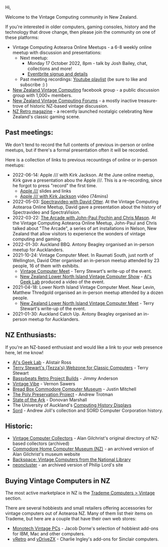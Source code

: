 Hi,

Welcome to the Vintage Computing community in New Zealand.

If you're interested in older computers, gaming consoles, history and the technology that drove change, then please join the community on one of these platforms:

- Vintage Computing Aotearoa Online Meetups - a 6-8 weekly online meetup with discussion and presentations:
  - Next meetup:
    - Monday 17 October 2022, 8pm - talk by Josh Bailey, chat, collections and more!  
    - [Eventbrite signup and details](https://vintagecomputingaotearoa.eventbrite.com/)
  - Past meeting recordings: [Youtube playlist](https://www.youtube.com/playlist?list=PLjHO--iXI7eZ24yV2voF-1_4_gh6RfBQI) (be sure to like and subscribe :) )
- [New Zealand Vintage Computing](https://www.facebook.com/groups/nzvintagecomputing) facebook group - a public discussion group with 1,000+ members.
- [New Zealand Vintage Computing Forums](https://www.classic-computers.org.nz/forums/index.php) - a mostly inactive treasure-trove of historic NZ-based vintage discussion.
- [NZ Retro magazine](https://nzretro.com/) - a recently launched nostalgic celebrating New Zealand's classic gaming scene.

## Past meetings:

We don't tend to record the full contents of previous in-person or online meetups, but if there's a formal presentation often it will be recorded. 

Here is a collection of links to previous recountings of online or in-person meetups:

- 2022-06-14: Apple /// with Kirk Jackson. At the June online meetup, Kirk gave a presentation abou the Apple ///. This is a re-recording, since he forgot to press "record" the first time.
  - [Apple ///](https://docs.google.com/presentation/d/1ktFfzncflXadQH6oxusonuqvB81RwVvIMEDayNSJcoc/edit?usp=sharing) slides and links
  - [Apple /// with Kirk Jackson](https://youtu.be/u93bk2LpHXQ) video (74mins)
- 2022-05-03: [Spectravideo with David Otter](https://youtu.be/mGaEHRKtzNc). At the Vintage Computing Aotearoa Online Meetup, David gave a presentation about the history of Spectravideo and SpectraVision.
- 2022-03-22: [The Arcade with John-Paul Pochin and Chris Mason](https://youtu.be/WhFQnIVgFQ0). At the Vintage Computing Aotearoa Online Meetup, John-Paul and Chris talked about "The Arcade", a series of art installations in Nelson, New Zealand that allow visitors to experience the wonders of vintage computing and gaming.
- 2022-01-30: Auckland BBQ. Antony Beagley organised an in-person meetup for Aucklanders.
- 2021-10-24: Vintage Computer Meet. In Raumati South, just north of Wellington, David Otter organised an in-person meetup attended by 23 people, 16 of them with exhibits.
  - [Vintage Computer Meet](https://www.classic-computers.org.nz/blog/2021-10-24-2nd-southern-NI-computer-meet.htm) - Terry Stewart's write-up of the event.
  - [New Zealand Lower North Island Vintage Computer Show](https://www.youtube.com/watch?v=WhzBbLk1MPQ) - [Al's Geek Lab](https://www.youtube.com/c/AlsGeekLab/) produced a video of the event.
- 2021-04-18: Lower North Island Vintage Computer Meet. Near Levin, Matthew Thredgold organised an in-person meetup attended by a dozen people.
  - [New Zealand Lower North Island Vintage Computer Meet](https://www.classic-computers.org.nz/blog/2021-05-01-southern-NI-computer-meet.htm) - Terry Stewart's write-up of the event. 
- 2021-01-30: Auckland Catch Up. Antony Beagley organised an in-person meetup for Aucklanders.

## NZ Enthusiasts:

If you're an NZ-based enthusiast and would like a link to your web presence here, let me know!

- [Al's Geek Lab](https://alsgeeklab.com/) - Alistair Ross
- [Terry Stewart's (Tezza's) Webzone for Classic Computers](https://www.classic-computers.org.nz/) - Terry Stewart
- [Bassybeats Retro Project Builds](https://www.bassybeats.co.nz/) - Jimmy Anderson 
- [Vintage Vibe](https://www.vintagevibe.co.nz/) - Vernon Sawers
- [Bread Box Commodore Computer Museum](https://www.youtube.com/breadbox) - Justin Mitchell
- [The Poly Preservation Project](https://www.cs.otago.ac.nz/homepages/andrew/poly/Poly.htm) - Andrew Trotman
- [State of the Ark](https://www.stateoftheark.co.nz/) - Donovan Marshall
- The University of Auckland's [Computing History Displays](https://www.cs.auckland.ac.nz/historydisplays/)
- [Sord](https://www.sord.co.nz/) - Andrew Joll's collection and SORD Computer Corporation history.

## Historic:

- [Vintage Computer Collectors](https://web.archive.org/web/20090522202050/http://www.webs4u.co.nz/vintage/index.html) - Alan Gilchrist's original directory of NZ-based collectors (archived)
- [Commodore Home Computer Museum (NZ)](https://web.archive.org/web/20060804153235/http://www.webs4u.co.nz/museum/index.html) - an archived version of Alan Gilchrist's museum website
- [Backspace: Vintage Computers from the National Library](https://natlib.govt.nz/events/backspace-vintage-computers-from-the-national-library-24-to-29-may-2021)
- [neoncluster](https://web.archive.org/web/20121231003855/http://www.neoncluster.com/home/main.html) - an archived version of Philip Lord's site

## Buying Vintage Computers in NZ

The most active marketplace in NZ is the [Trademe Computers > Vintage](https://www.trademe.co.nz/a/marketplace/computers/vintage) section.

There are several hobbiests and small retailers offering accessories for vintage computers out of Aotearoa NZ. Many of them list their items on Trademe, but here are a couple that have their own web stores:

- [Monotech Vintage PCs](https://monotech.fwscart.com/) - Jacob Dorne's selection of hobbiest add-ons for IBM, Mac and other computers.
- [vRetro](https://www.vretrodesign.com/) and [vDriveZX](https://vdrivezx.com/) - Charlie Ingley's add-ons for Sinclair computers.

